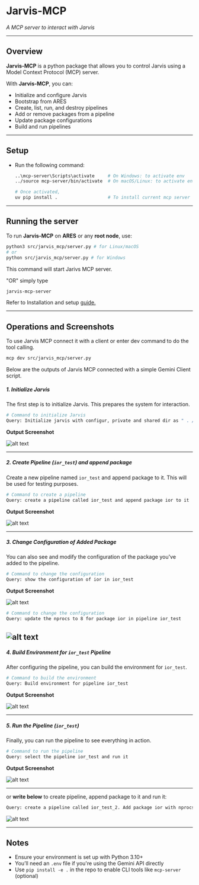 
# Jarvis-MCP

*A MCP server to interact with Jarvis*

---

## Overview

**Jarvis-MCP** is a python package that allows you to control Jarvis using a Model Context Protocol (MCP) server.

With **Jarvis-MCP**, you can:

* Initialize and configure Jarvis
* Bootstrap from ARES
* Create, list, run, and destroy pipelines
* Add or remove packages from a pipeline
* Update package configurations
* Build and run pipelines

---
## Setup

- Run the following command:
  ```bash
  ..\mcp-server\Scripts\activate     # On Windows: to activate env
  ../source mcp-server/bin/activate  # On macOS/Linux: to activate env

  # Once activated, 
  uv pip install .                   # To install current mcp server
  ```
---

## Running the server

To run **Jarvis-MCP** on **ARES** or any **root node**, use:

```bash
python3 src/jarvis_mcp/server.py # for Linux/macOS
# or
python src/jarvis_mcp/server.py # for Windows
```

This command will start Jarivs MCP server.

"OR" simply type
```bash
jarvis-mcp-server
```

Refer to Installation and setup [guide.](./docs/GUIDE.md)


---

## Operations and Screenshots 

To use Jarvis MCP connect it with a client or enter dev command to do the tool calling. 

```bash 
mcp dev src/jarvis_mcp/server.py
```

Below are the outputs of Jarvis MCP connected with a simple Gemini Client script. 

##### 1. **Initialize Jarvis**

The first step is to initialize Jarvis. This prepares the system for interaction.

```bash
# Command to initialize Jarvis
Query: Initialize jarvis with configur, private and shared dir as " . /jarvis—pipelines'
```

**Output Screenshot**

![alt text](<./docs/assets/Screenshot 2025-05-15 160800.png>)

---

##### 2. **Create Pipeline (`ior_test`) and append package**

Create a new pipeline named `ior_test` and append package to it. This will be used for testing purposes.

```bash
# Command to create a pipeline
Query: create a pipeline called ior_test and append package ior to it
```

**Output Screenshot**

![alt text](<./docs/assets/Screenshot 2025-05-15 162219.png>)

---

##### 3. **Change Configuration of Added Package**

You can also see and modify the configuration of the package you've added to the pipeline.

```bash
# Command to change the configuration
Query: show the configuration of ior in ior_test
```

**Output Screenshot**

![alt text](<./docs/assets/Screenshot 2025-05-15 162322.png>)

```bash
# Command to change the configuration
Query: update the nprocs to 8 for package ior in pipeline ior_test
```

![alt text](<./docs/assets/Screenshot 2025-05-15 162545.png>)
---

##### 4. **Build Environment for `ior_test` Pipeline**

After configuring the pipeline, you can build the environment for `ior_test`.

```bash
# Command to build the environment
Query: Build environment for pipeline ior_test 
```

**Output Screenshot**

![alt text](<./docs/assets/Screenshot 2025-05-15 162922.png>)

---

##### 5. **Run the Pipeline (`ior_test`)**

Finally, you can run the pipeline to see everything in action.

```bash
# Command to run the pipeline
Query: select the pipeline ior_test and run it
```

**Output Screenshot**

![alt text](<./docs/assets/Screenshot 2025-05-15 163023.png>)

---

or **write below** to create pipeline, append package to it and run it:
```bash
Query: create a pipeline called ior_test_2. Add package ior with nprocs set to 16. After adding, set the pipeline ior_test_2 as current and build environment for it and run it.
```
![alt text](<./docs/assets/Screenshot 2025-05-15 163759.png>)

---

## Notes

* Ensure your environment is set up with Python 3.10+
* You’ll need an `.env` file if you're using the Gemini API directly
* Use `pip install -e .` in the repo to enable CLI tools like `mcp-server` (optional)
